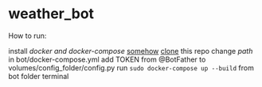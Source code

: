 # weather_bot

How to run:

install *docker and docker-compose* [somehow](https://docs.docker.com/compose/install/)
[clone](https://docs.github.com/en/desktop/contributing-and-collaborating-using-github-desktop/adding-and-cloning-repositories/cloning-a-repository-from-github-to-github-desktop) this repo 
change *path* in bot/docker-compose.yml
add TOKEN from @BotFather to volumes/config_folder/config.py
run `sudo docker-compose up --build` from bot folder terminal